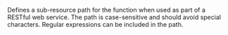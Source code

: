 Defines a sub-resource path for the function when used as part of a RESTful web service. The path is case-sensitive and should avoid special characters. Regular expressions can be included in the path.